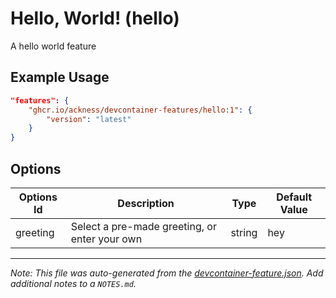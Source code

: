 
# Hello, World! (hello)

A hello world feature

## Example Usage

```json
"features": {
    "ghcr.io/ackness/devcontainer-features/hello:1": {
        "version": "latest"
    }
}
```

## Options

| Options Id | Description | Type | Default Value |
|-----|-----|-----|-----|
| greeting | Select a pre-made greeting, or enter your own | string | hey |



---

_Note: This file was auto-generated from the [devcontainer-feature.json](https://github.com/ackness/devcontainer-features/blob/main/src/hello/devcontainer-feature.json).  Add additional notes to a `NOTES.md`._